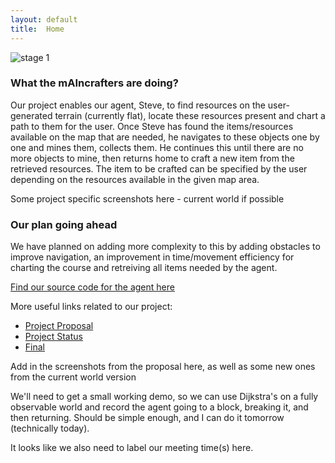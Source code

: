 ```yaml
---
layout: default
title:  Home
---
```


![stage 1](https://user-images.githubusercontent.com/43485198/104982350-54b97d00-59bf-11eb-9def-fabe6ba4c577.png)

### What the mAIncrafters are doing?
Our project enables our agent, Steve, to find resources on the user-generated terrain (currently flat), locate these resources present and chart a path to them for the user. Once Steve has found the items/resources available on the map that are needed, he navigates to these objects one by one and mines them, collects them. He continues this until there are no more objects to mine, then returns home to craft a new item from the retrieved resources. The item to be crafted can be specified by the user depending on the resources available in the given map area.

Some project specific screenshots here - current world if possible

### Our plan going ahead
We have planned on adding more complexity to this by adding obstacles to improve navigation, an improvement in time/movement efficiency for charting the course and retreiving all items needed by the agent. 

[Find our source code for the agent here](https://github.com/dheyay/mAIncrafters)

More useful links related to our project:

- [Project Proposal](proposal.html)
- [Project Status](status.html)
- [Final](final.html)

Add in the screenshots from the proposal here, as well as some new ones from the current world version

We'll need to get a small working demo, so we can use Dijkstra's on a fully observable world and record the agent going to a block, breaking it, and then returning. Should be simple enough, and I can do it tomorrow (technically today).

It looks like we also need to label our meeting time(s) here.
